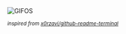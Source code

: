 <div align="justify">
<picture>
    <source media="(prefers-color-scheme: dark)" srcset="https://i.ibb.co/B2bYbJYf/output-gif.gif">
    <source media="(prefers-color-scheme: light)" srcset="https://i.ibb.co/B2bYbJYf/output-gif.gif">
    <img alt="GIFOS" src="https://i.ibb.co/B2bYbJYf/output-gif.gif">
</picture>

<sub><i>inspired from [x0rzavi/github-readme-terminal](https://github.com/x0rzavi/github-readme-terminal)</i></sub>

</div>

<!-- Image deletion URL: https://ibb.co/1G141N40/4f76fa29a624c140474fc99a02be24b7 -->